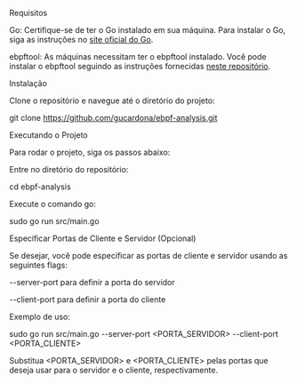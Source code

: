 Requisitos


Go: Certifique-se de ter o Go instalado em sua máquina. Para instalar o Go, siga as instruções no [site oficial do Go](https://golang.org/doc/install).


ebpftool: As máquinas necessitam ter o ebpftool instalado. Você pode instalar o ebpftool seguindo as instruções fornecidas [neste repositório](https://github.com/sysrepo/ebpftool).


Instalação


Clone o repositório e navegue até o diretório do projeto:


git clone https://github.com/gucardona/ebpf-analysis.git

Executando o Projeto


Para rodar o projeto, siga os passos abaixo:


Entre no diretório do repositório:


cd ebpf-analysis


Execute o comando go:


sudo go run src/main.go


Especificar Portas de Cliente e Servidor (Opcional)


Se desejar, você pode especificar as portas de cliente e servidor usando as seguintes flags:


--server-port para definir a porta do servidor


--client-port para definir a porta do cliente


Exemplo de uso:


sudo go run src/main.go --server-port <PORTA_SERVIDOR> --client-port <PORTA_CLIENTE>


Substitua <PORTA_SERVIDOR> e <PORTA_CLIENTE> pelas portas que deseja usar para o servidor e o cliente, respectivamente.
